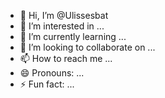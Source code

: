 - 👋 Hi, I’m @Ulissesbat
- 👀 I’m interested in ...
- 🌱 I’m currently learning ...
- 💞️ I’m looking to collaborate on ...
- 📫 How to reach me ...
- 😄 Pronouns: ...
- ⚡ Fun fact: ...

<!---
Ulissesbat/Ulissesbat is a ✨ special ✨ repository because its `README.md` (this file) appears on your GitHub profile.
You can click the Preview link to take a look at your changes.
--->
